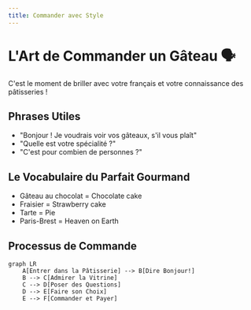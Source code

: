 ```yaml
---
title: Commander avec Style
---
```


# L'Art de Commander un Gâteau 🗣️

C'est le moment de briller avec votre français et votre connaissance des pâtisseries !

## Phrases Utiles

- "Bonjour ! Je voudrais voir vos gâteaux, s'il vous plaît"
- "Quelle est votre spécialité ?"
- "C'est pour combien de personnes ?"

## Le Vocabulaire du Parfait Gourmand

- Gâteau au chocolat = Chocolate cake
- Fraisier = Strawberry cake
- Tarte = Pie
- Paris-Brest = Heaven on Earth

## Processus de Commande

```mermaid
graph LR
    A[Entrer dans la Pâtisserie] --> B[Dire Bonjour!]
    B --> C[Admirer la Vitrine]
    C --> D[Poser des Questions]
    D --> E[Faire son Choix]
    E --> F[Commander et Payer]
```
